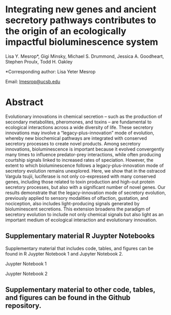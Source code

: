 # Integrating new genes and ancient secretory pathways contributes to the origin of an ecologically impactful bioluminescence system

Lisa Y. Mesrop*, Gigi Minsky,  Michael S. Drummond, Jessica A. Goodheart, Stephen Proulx, Todd H. Oakley

*Corresponding author: Lisa Yeter Mesrop

Email: lmesrop@ucsb.edu 

# Abstract 

Evolutionary innovations in chemical secretion – such as the production of secondary metabolites, pheromones, and toxins – are fundamental to ecological interactions across a wide diversity of life. These secretory innovations may involve a “legacy-plus-innovation” mode of evolution, whereby new biochemical pathways are integrated with conserved secretory processes to create novel products. Among secretory innovations, bioluminescence is important because it evolved convergently many times to influence predator-prey interactions, while often producing courtship signals linked to increased rates of speciation. However, the extent to which bioluminescence follows a legacy-plus-innovation mode of secretory evolution remains unexplored. Here, we show that in the ostracod Vargula tsujii, luciferase is not only co-expressed with many conserved genes, including those related to toxin production and high-out protein secretory processes, but also with a significant number of novel genes. Our results demonstrate that the legacy-innovation mode of secretory evolution, previously applied to sensory modalities of olfaction, gustation, and nociception, also includes light-producing signals generated by bioluminescent secretions. This extension broadens the paradigm of secretory evolution to include not only chemical signals but also light as an important medium of ecological interaction and evolutionary innovation.

## Supplementary material R Juypter Notebooks 

Supplementary material that includes code, tables, and figures can be found in R Juypter Notebook 1 and Jupyter Notebook 2. 

Juypter Notebook 1 

Juypter Notebook 2 

## Supplementary material to other code, tables, and figures can be found in the Github repository. 


